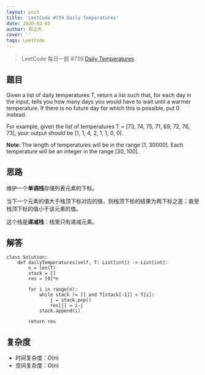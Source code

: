 ```yaml
---
layout: post
title: 'LeetCode #739 Daily Temperatures'
date: 2020-02-01
author: 郑之杰
cover: ''
tags: LeetCode
---
```


> LeetCode 每日一题 #739.[Daily Temperatures](https://leetcode-cn.com/problems/daily-temperatures/)

## 题目
Given a list of daily temperatures T, return a list such that, for each day in the input, tells you how many days you would have to wait until a warmer temperature. If there is no future day for which this is possible, put 0 instead.

For example, given the list of temperatures T = [73, 74, 75, 71, 69, 72, 76, 73], your output should be [1, 1, 4, 2, 1, 1, 0, 0].

**Note**: The length of temperatures will be in the range [1, 30000]. Each temperature will be an integer in the range [30, 100].


## 思路
维护一个**单调栈**存储列表元素的下标。

当下一个元素的值大于栈顶下标对应的值，则栈顶下标的结果为两下标之差；直至栈顶下标的值小于该元素的值。

这个栈是**递减栈**：栈里只有递减元素。


## 解答
```
class Solution:
    def dailyTemperatures(self, T: List[int]) -> List[int]:
        n = len(T)
        stack = []
        res = [0]*n

        for i in range(n):
            while stack != [] and T[stack[-1]] < T[i]:
                j = stack.pop()
                res[j] = i-j
            stack.append(i)

        return res
```

## 复杂度
- 时间复杂度：$O(n)$
- 空间复杂度：$O(n)$